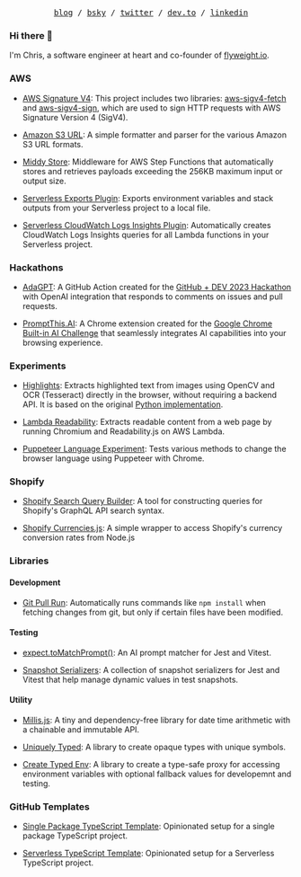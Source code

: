 <p align="center">
  <samp>
    <a href="https://zirkelc.dev">blog</a> /
    <a href="https://bsky.app/profile/zirkelc.dev">bsky</a> /
    <a href="https://twitter.com/zirkelc_">twitter</a> /
    <a href="https://dev.to/zirkelc">dev.to</a> /
    <a href="https://www.linkedin.com/in/christian-zirkel/">linkedin</a>
  </samp>
</p>

### Hi there 👋

I'm Chris, a software engineer at heart and co-founder of [flyweight.io](https://flyweight.io). 

### AWS

- [AWS Signature V4](https://github.com/zirkelc/aws-signature-v4): This project includes two libraries: [aws-sigv4-fetch](https://github.com/zirkelc/aws-signature-v4/tree/main/packages/aws-sigv4-fetch) and [aws-sigv4-sign](https://github.com/zirkelc/aws-signature-v4/tree/main/packages/aws-sigv4-sign), which are used to sign HTTP requests with AWS Signature Version 4 (SigV4).

- [Amazon S3 URL](https://github.com/zirkelc/amazon-s3-url): A simple formatter and parser for the various Amazon S3 URL formats.

- [Middy Store](https://github.com/zirkelc/middy-store): Middleware for AWS Step Functions that automatically stores and retrieves payloads exceeding the 256KB maximum input or output size.

- [Serverless Exports Plugin](https://github.com/zirkelc/serverless-exports-plugin): Exports environment variables and stack outputs from your Serverless project to a local file.

- [Serverless CloudWatch Logs Insights Plugin](https://github.com/zirkelc/serverless-cloudwatch-logs-insights): Automatically creates CloudWatch Logs Insights queries for all Lambda functions in your Serverless project.

### Hackathons

- [AdaGPT](https://github.com/zirkelc/AdaGPT): A GitHub Action created for the [GitHub + DEV 2023 Hackathon](https://dev.to/devteam/github-dev-2023-hackathon-winners-announced-236o) with OpenAI integration that responds to comments on issues and pull requests.

- [PromptThis.AI](https://github.com/zirkelc/PromptThis.AI): A Chrome extension created for the [Google Chrome Built-in AI Challenge](https://googlechromeai.devpost.com/) that seamlessly integrates AI capabilities into your browsing experience.

### Experiments

- [Highlights](https://github.com/zirkelc/highlights): Extracts highlighted text from images using OpenCV and OCR (Tesseract) directly in the browser, without requiring a backend API. It is based on the original [Python implementation](https://dev.to/zirkelc/extract-highlighted-text-from-a-book-using-python-e15).

- [Lambda Readability](https://github.com/zirkelc/lambda-readability): Extracts readable content from a web page by running Chromium and Readability.js on AWS Lambda.

- [Puppeteer Language Experiment](https://github.com/zirkelc/puppeteer-language-experiment): Tests various methods to change the browser language using Puppeteer with Chrome.

### Shopify 

- [Shopify Search Query Builder](https://github.com/zirkelc/shopify-search-query): A tool for constructing queries for Shopify's GraphQL API search syntax.

- [Shopify Currencies.js](https://github.com/zirkelc/shopify-currencies.js): A simple wrapper to access Shopify's currency conversion rates from Node.js

### Libraries

#### Development

- [Git Pull Run](https://github.com/zirkelc/git-pull-run): Automatically runs commands like `npm install` when fetching changes from git, but only if certain files have been modified.

#### Testing

- [expect.toMatchPrompt()](https://github.com/zirkelc/expect-match-prompt): An AI prompt matcher for Jest and Vitest.

- [Snapshot Serializers](https://github.com/zirkelc/snapshot-serializers): A collection of snapshot serializers for Jest and Vitest that help manage dynamic values in test snapshots.

#### Utility

- [Millis.js](https://github.com/zirkelc/millis-js): A tiny and dependency-free library for date time arithmetic with a chainable and immutable API.

- [Uniquely Typed](https://github.com/zirkelc/uniquely-typed): A library to create opaque types with unique symbols.

- [Create Typed Env](https://github.com/zirkelc/create-typed-env): A library to create a type-safe proxy for accessing environment variables with optional fallback values for developemnt and testing.


### GitHub Templates

- [Single Package TypeScript Template](https://github.com/zirkelc/template-single-typescript): Opinionated setup for a single package TypeScript project.

- [Serverless TypeScript Template](https://github.com/zirkelc/template-serverless-typescript): Opinionated setup for a Serverless TypeScript project.




<!--
Feel free to explore my work and connect with me.

### Open Projects
Here are some of my own projects:

- [AWS SigV4 Fetch](https://github.com/zirkelc/aws-sigv4-fetch) [![npm](https://img.shields.io/npm/dt/aws-sigv4-fetch)](https://www.npmjs.com/package/aws-sigv4-fetch) ![GitHub Repo stars](https://img.shields.io/github/stars/zirkelc/aws-sigv4-fetch?style=social) 
- [Amazon S3 URL](https://github.com/zirkelc/amazon-s3-url) [![npm](https://img.shields.io/npm/dt/amazon-s3-url)](https://www.npmjs.com/package/amazon-s3-url) ![GitHub Repo stars](https://img.shields.io/github/stars/zirkelc/amazon-s3-url?style=social)
- [Middy Store](https://github.com/zirkelc/middy-store) [![npm](https://img.shields.io/npm/dt/middy-store)](https://www.npmjs.com/package/middy-store) ![GitHub Repo stars](https://img.shields.io/github/stars/zirkelc/middy-store?style=social)
- [Git Pull Run](https://github.com/zirkelc/git-pull-run) [![npm](https://img.shields.io/npm/dt/git-pull-run)](https://www.npmjs.com/package/git-pull-run) ![GitHub Repo stars](https://img.shields.io/github/stars/zirkelc/git-pull-run?style=social)
- [Chrome Debugger Node](https://github.com/zirkelc/chrome-debugger-node) [![npm](https://img.shields.io/npm/dt/create-chrome-debugger)](https://www.npmjs.com/package/create-chrome-debugger) ![GitHub Repo stars](https://img.shields.io/github/stars/zirkelc/chrome-debugger-node?style=social)
- [Serverless Exports Plugin](https://github.com/zirkelc/serverless-exports-plugin) [![npm](https://img.shields.io/npm/dt/serverless-exports-plugin)](https://www.npmjs.com/package/serverless-exports-plugin) ![GitHub Repo stars](https://img.shields.io/github/stars/zirkelc/serverless-exports-plugin?style=social)
- [AdaGPT](https://github.com/zirkelc/AdaGPT) ![GitHub Repo stars](https://img.shields.io/github/stars/zirkelc/AdaGPT?style=social)
- [Blog zirkelc.dev](https://github.com/zirkelc/zirkelc.dev) ![GitHub Repo stars](https://img.shields.io/github/stars/zirkelc/zirkelc.dev?style=social)
- [Highlights](https://zirkelc.github.io/highlights/) ![GitHub Repo stars](https://img.shields.io/github/stars/zirkelc/highlights?style=social)
- [Lambda Readability](https://zirkelc.github.io/lambda-readability/) ![GitHub Repo stars](https://img.shields.io/github/stars/zirkelc/lambda-readability?style=social)


**Pull Requests**
- [PNPM: Add reporter option to hide prefix from concurrent outputs](https://github.com/pnpm/pnpm/pull/7086)
- [Serverless-Step-Functions: Add type declarations to DefinitelyTyped](https://github.com/DefinitelyTyped/DefinitelyTyped/pull/66693)
- [Shopif JS: Add support for AWS DynamoDB session storage](https://github.com/Shopify/shopify-app-js/pull/167)
- [Neo4j APOC: Fix for prodedure for JSON export](https://github.com/neo4j-contrib/neo4j-apoc-procedures/pull/3152)
- [Cytoscape.js: Add support for path selctors](https://github.com/cytoscape/cytoscape.js/pull/2952)
- [Serverless-Step-Functions: Add support for InputTransformer in events](https://github.com/serverless-operations/serverless-step-functions/pull/448)
- [GitHub Lint Action: Add TypeScript as linter](https://github.com/wearerequired/lint-action/pull/575)
- [Notion-to-Markdown: Add support for markdown equations](https://github.com/souvikinator/notion-to-md/pull/66)
- [Neovis.js: Add support for nodes and edges in event handler](https://github.com/neo4j-contrib/neovis.js/pull/127)
-->
<!--



**zirkelc/zirkelc** is a ✨ _special_ ✨ repository because its `README.md` (this file) appears on your GitHub profile.

Here are some ideas to get you started:

- 🔭 I’m currently working on ...
- 🌱 I’m currently learning ...
- 👯 I’m looking to collaborate on ...
- 🤔 I’m looking for help with ...
- 💬 Ask me about ...
- 📫 How to reach me: ...
- 😄 Pronouns: ...
- ⚡ Fun fact: ...
-->
